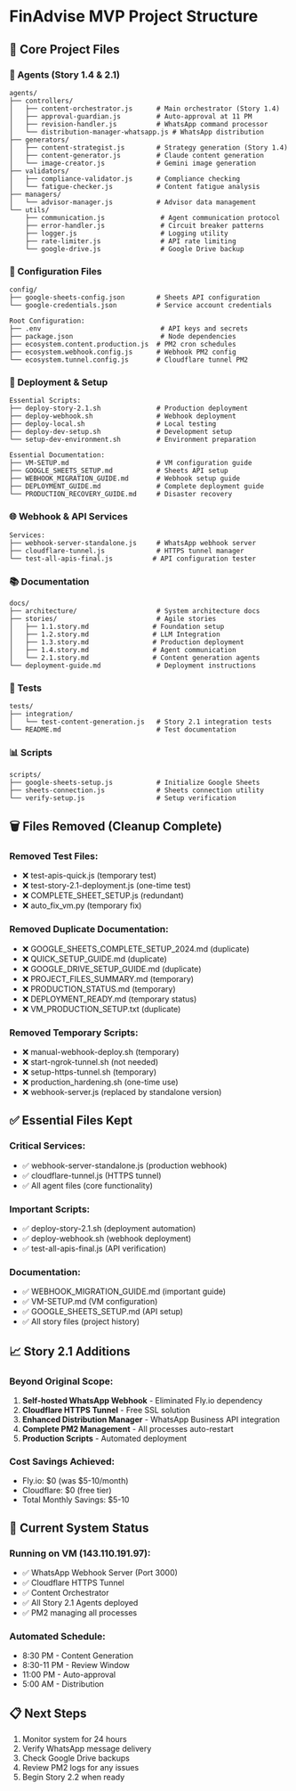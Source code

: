 # FinAdvise MVP Project Structure

## 📁 Core Project Files

### 🤖 Agents (Story 1.4 & 2.1)
```
agents/
├── controllers/
│   ├── content-orchestrator.js      # Main orchestrator (Story 1.4)
│   ├── approval-guardian.js         # Auto-approval at 11 PM
│   ├── revision-handler.js          # WhatsApp command processor
│   └── distribution-manager-whatsapp.js # WhatsApp distribution
├── generators/
│   ├── content-strategist.js        # Strategy generation (Story 1.4)
│   ├── content-generator.js         # Claude content generation
│   └── image-creator.js             # Gemini image generation
├── validators/
│   ├── compliance-validator.js      # Compliance checking
│   └── fatigue-checker.js           # Content fatigue analysis
├── managers/
│   └── advisor-manager.js           # Advisor data management
└── utils/
    ├── communication.js              # Agent communication protocol
    ├── error-handler.js              # Circuit breaker patterns
    ├── logger.js                     # Logging utility
    ├── rate-limiter.js               # API rate limiting
    └── google-drive.js               # Google Drive backup
```

### 🔧 Configuration Files
```
config/
├── google-sheets-config.json        # Sheets API configuration
└── google-credentials.json          # Service account credentials

Root Configuration:
├── .env                              # API keys and secrets
├── package.json                      # Node dependencies
├── ecosystem.content.production.js  # PM2 cron schedules
├── ecosystem.webhook.config.js      # Webhook PM2 config
└── ecosystem.tunnel.config.js       # Cloudflare tunnel PM2
```

### 🚀 Deployment & Setup
```
Essential Scripts:
├── deploy-story-2.1.sh              # Production deployment
├── deploy-webhook.sh                # Webhook deployment
├── deploy-local.sh                  # Local testing
├── deploy-dev-setup.sh              # Development setup
└── setup-dev-environment.sh         # Environment preparation

Essential Documentation:
├── VM-SETUP.md                      # VM configuration guide
├── GOOGLE_SHEETS_SETUP.md           # Sheets API setup
├── WEBHOOK_MIGRATION_GUIDE.md       # Webhook setup guide
├── DEPLOYMENT_GUIDE.md              # Complete deployment guide
└── PRODUCTION_RECOVERY_GUIDE.md     # Disaster recovery
```

### 🌐 Webhook & API Services
```
Services:
├── webhook-server-standalone.js     # WhatsApp webhook server
├── cloudflare-tunnel.js             # HTTPS tunnel manager
└── test-all-apis-final.js          # API configuration tester
```

### 📚 Documentation
```
docs/
├── architecture/                    # System architecture docs
├── stories/                         # Agile stories
│   ├── 1.1.story.md                # Foundation setup
│   ├── 1.2.story.md                # LLM Integration
│   ├── 1.3.story.md                # Production deployment
│   ├── 1.4.story.md                # Agent communication
│   └── 2.1.story.md                # Content generation agents
└── deployment-guide.md              # Deployment instructions
```

### 🧪 Tests
```
tests/
├── integration/
│   └── test-content-generation.js   # Story 2.1 integration tests
└── README.md                        # Test documentation
```

### 📊 Scripts
```
scripts/
├── google-sheets-setup.js           # Initialize Google Sheets
├── sheets-connection.js             # Sheets connection utility
└── verify-setup.js                  # Setup verification
```

## 🗑️ Files Removed (Cleanup Complete)

### Removed Test Files:
- ❌ test-apis-quick.js (temporary test)
- ❌ test-story-2.1-deployment.js (one-time test)
- ❌ COMPLETE_SHEET_SETUP.js (redundant)
- ❌ auto_fix_vm.py (temporary fix)

### Removed Duplicate Documentation:
- ❌ GOOGLE_SHEETS_COMPLETE_SETUP_2024.md (duplicate)
- ❌ QUICK_SETUP_GUIDE.md (duplicate)
- ❌ GOOGLE_DRIVE_SETUP_GUIDE.md (duplicate)
- ❌ PROJECT_FILES_SUMMARY.md (temporary)
- ❌ PRODUCTION_STATUS.md (temporary)
- ❌ DEPLOYMENT_READY.md (temporary status)
- ❌ VM_PRODUCTION_SETUP.txt (duplicate)

### Removed Temporary Scripts:
- ❌ manual-webhook-deploy.sh (temporary)
- ❌ start-ngrok-tunnel.sh (not needed)
- ❌ setup-https-tunnel.sh (temporary)
- ❌ production_hardening.sh (one-time use)
- ❌ webhook-server.js (replaced by standalone version)

## ✅ Essential Files Kept

### Critical Services:
- ✅ webhook-server-standalone.js (production webhook)
- ✅ cloudflare-tunnel.js (HTTPS tunnel)
- ✅ All agent files (core functionality)

### Important Scripts:
- ✅ deploy-story-2.1.sh (deployment automation)
- ✅ deploy-webhook.sh (webhook deployment)
- ✅ test-all-apis-final.js (API verification)

### Documentation:
- ✅ WEBHOOK_MIGRATION_GUIDE.md (important guide)
- ✅ VM-SETUP.md (VM configuration)
- ✅ GOOGLE_SHEETS_SETUP.md (API setup)
- ✅ All story files (project history)

## 📈 Story 2.1 Additions

### Beyond Original Scope:
1. **Self-hosted WhatsApp Webhook** - Eliminated Fly.io dependency
2. **Cloudflare HTTPS Tunnel** - Free SSL solution
3. **Enhanced Distribution Manager** - WhatsApp Business API integration
4. **Complete PM2 Management** - All processes auto-restart
5. **Production Scripts** - Automated deployment

### Cost Savings Achieved:
- Fly.io: $0 (was $5-10/month)
- Cloudflare: $0 (free tier)
- Total Monthly Savings: $5-10

## 🎯 Current System Status

### Running on VM (143.110.191.97):
- ✅ WhatsApp Webhook Server (Port 3000)
- ✅ Cloudflare HTTPS Tunnel
- ✅ Content Orchestrator
- ✅ All Story 2.1 Agents deployed
- ✅ PM2 managing all processes

### Automated Schedule:
- 8:30 PM - Content Generation
- 8:30-11 PM - Review Window
- 11:00 PM - Auto-approval
- 5:00 AM - Distribution

## 📋 Next Steps

1. Monitor system for 24 hours
2. Verify WhatsApp message delivery
3. Check Google Drive backups
4. Review PM2 logs for any issues
5. Begin Story 2.2 when ready
